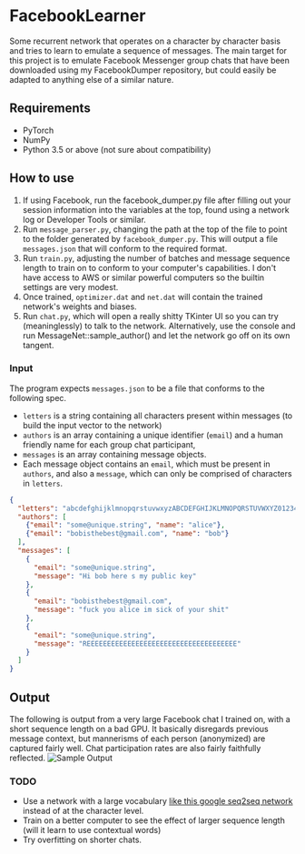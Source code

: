# FacebookLearner
Some recurrent network that operates on a character by character basis and tries to learn to emulate a sequence of
messages. The main target for this project is to emulate Facebook Messenger group chats that have been downloaded
using my FacebookDumper repository, but could easily be adapted to anything else of a similar nature.

## Requirements
+ PyTorch
+ NumPy
+ Python 3.5 or above (not sure about compatibility)

## How to use
1. If using Facebook, run the facebook_dumper.py file after filling out your session information into
    the variables at the top, found using a network log or Developer Tools or similar.
2. Run `message_parser.py`, changing the path at the top of the file to point to the folder generated by
    `facebook_dumper.py`. This will output a file `messages.json` that will conform to the required format.
3. Run `train.py`, adjusting the number of batches and message sequence length to train on to conform to your computer's
    capabilities. I don't have access to AWS or similar powerful computers so the builtin settings are very modest.
4. Once trained, `optimizer.dat` and `net.dat` will contain the trained network's weights and biases.
5. Run `chat.py`, which will open a really shitty TKinter UI so you can try (meaninglessly) to talk to the network.
    Alternatively, use the console and run MessageNet::sample_author() and let the network go off on its own tangent.

### Input
The program expects `messages.json` to be a file that conforms to the following spec.
+ `letters` is a string containing all characters present within messages (to build the input vector to the network)
+ `authors` is an array containing a unique identifier (`email`) and a human friendly name for each group chat participant,
+ `messages` is an array containing message objects.
+ Each message object contains an `email`, which must be present in `authors`, and also a `message`,
     which can only be comprised of characters in `letters`.
```json
{
  "letters": "abcdefghijklmnopqrstuvwxyzABCDEFGHIJKLMNOPQRSTUVWXYZ0123456789 ",
  "authors": [
    {"email": "some@unique.string", "name": "alice"},
    {"email": "bobisthebest@gmail.com", "name": "bob"}
  ],
  "messages": [
    {
      "email": "some@unique.string",
      "message": "Hi bob here s my public key"
    },
    {
      "email": "bobisthebest@gmail.com",
      "message": "fuck you alice im sick of your shit"
    },
    {
      "email": "some@unique.string",
      "message": "REEEEEEEEEEEEEEEEEEEEEEEEEEEEEEEEEEEEE"
    }
  ]
}
```

## Output
The following is output from a very large Facebook chat I trained on, with a short sequence length on a bad GPU. It
basically disregards previous message context, but mannerisms of each person (anonymized) are captured fairly well.
Chat participation rates are also fairly faithfully reflected.
![Sample Output](http://i.imgur.com/jWxrJ9f.png)

### TODO
+ Use a network with a large vocabulary [like this google seq2seq network](https://arxiv.org/pdf/1506.05869v1.pdf)
    instead of at the character level.
+ Train on a better computer to see the effect of larger sequence length (will it learn to use contextual words)
+ Try overfitting on shorter chats.